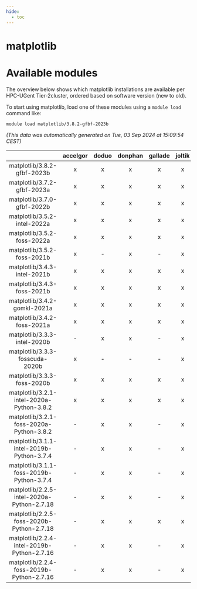 ```yaml
---
hide:
  - toc
---
```


matplotlib
==========

# Available modules


The overview below shows which matplotlib installations are available per HPC-UGent Tier-2cluster, ordered based on software version (new to old).

To start using matplotlib, load one of these modules using a `module load` command like:

```shell
module load matplotlib/3.8.2-gfbf-2023b
```

*(This data was automatically generated on Tue, 03 Sep 2024 at 15:09:54 CEST)*  

| |accelgor|doduo|donphan|gallade|joltik|shinx|skitty|
| :---: | :---: | :---: | :---: | :---: | :---: | :---: | :---: |
|matplotlib/3.8.2-gfbf-2023b|x|x|x|x|x|x|x|
|matplotlib/3.7.2-gfbf-2023a|x|x|x|x|x|x|x|
|matplotlib/3.7.0-gfbf-2022b|x|x|x|x|x|-|x|
|matplotlib/3.5.2-intel-2022a|x|x|x|x|x|-|x|
|matplotlib/3.5.2-foss-2022a|x|x|x|x|x|x|x|
|matplotlib/3.5.2-foss-2021b|x|-|x|-|x|-|-|
|matplotlib/3.4.3-intel-2021b|x|x|x|x|x|-|x|
|matplotlib/3.4.3-foss-2021b|x|x|x|x|x|-|x|
|matplotlib/3.4.2-gomkl-2021a|x|x|x|x|x|-|x|
|matplotlib/3.4.2-foss-2021a|x|x|x|x|x|-|x|
|matplotlib/3.3.3-intel-2020b|-|x|x|-|x|-|x|
|matplotlib/3.3.3-fosscuda-2020b|x|-|-|-|x|-|-|
|matplotlib/3.3.3-foss-2020b|x|x|x|x|x|-|x|
|matplotlib/3.2.1-intel-2020a-Python-3.8.2|x|x|x|x|x|-|x|
|matplotlib/3.2.1-foss-2020a-Python-3.8.2|-|x|x|-|x|-|x|
|matplotlib/3.1.1-intel-2019b-Python-3.7.4|-|x|x|-|x|-|x|
|matplotlib/3.1.1-foss-2019b-Python-3.7.4|-|x|x|-|x|-|x|
|matplotlib/2.2.5-intel-2020a-Python-2.7.18|-|x|x|-|x|-|x|
|matplotlib/2.2.5-foss-2020b-Python-2.7.18|-|x|x|x|x|-|x|
|matplotlib/2.2.4-intel-2019b-Python-2.7.16|-|x|x|-|x|-|x|
|matplotlib/2.2.4-foss-2019b-Python-2.7.16|-|x|x|-|x|-|x|
